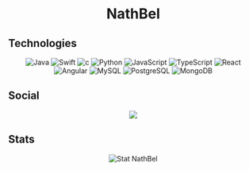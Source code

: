 <h1 align="center">NathBel</h1>

<h2>Technologies</h2>

<div align="center">

![Java](https://img.shields.io/badge/-Java-007396?style=flat-square&logo=jav&logoColor=whitea)
![Swift](https://img.shields.io/badge/Swift-eb4c2e?style=flat-square&logo=swift&logoColor=white)
![c](https://img.shields.io/badge/C-00599C?style=flat-square&logo=c&logoColor=white)
![Python](https://img.shields.io/badge/Python-14354C?style=flat-square&logo=python&logoColor=white)
![JavaScript](https://img.shields.io/badge/JavaScript-F7DF1E?style=flat-square&logo=javascript&logoColor=black)
![TypeScript](https://img.shields.io/badge/TypeScript-007ACC?style=flat-square&logo=typescript&logoColor=white)
![React](https://img.shields.io/badge/React-20232A?style=flat-square&logo=react&logoColor=61DAFB)
![Angular](https://img.shields.io/badge/Angular-red?style=flat-square&logo=angular&logoColor=white)
![MySQL](https://img.shields.io/badge/MySQL-00000F?style=flat-square&logo=mysql&logoColor=white)
![PostgreSQL](https://img.shields.io/badge/PostgreSQL-blue?style=flat-square&logo=postgresql&logoColor=white)
![MongoDB](https://img.shields.io/badge/MongoDB-green?style=flat-square&logo=mongodb&logoColor=white)


</div>

<h2>Social</h2>
<div align="center">
      
[<img src="https://img.shields.io/badge/linkedin-%230077B5.svg?&style=for-the-badge&logo=linkedin&logoColor=white" />](https://www.linkedin.com/in/NathBel)

</div>

<h2>Stats</h2>
<div align="center">

![Stat NathBel](https://github-readme-stats.vercel.app/api/top-langs/?username=b&layout=compact&theme=synthwave&v=2)

</div>
